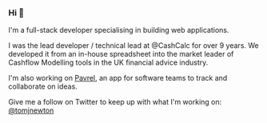 ### Hi 👋

I'm a full-stack developer specialising in building web applications.

I was the lead developer / technical lead at @CashCalc for over 9 years. We developed it from an in-house spreadsheet into the market leader of Cashflow Modelling tools in the UK financial advice industry.

I'm also working on [Pavrel](https://www.pavrel.com), an app for software teams to track and collaborate on ideas.

Give me a follow on Twitter to keep up with what I'm working on: [@tomjnewton](https://twitter.com/tomjnewton)

<!--
**thetomnewton/thetomnewton** is a ✨ _special_ ✨ repository because its `README.md` (this file) appears on your GitHub profile.

Here are some ideas to get you started:

- 🔭 I’m currently working on ...
- 🌱 I’m currently learning ...
- 👯 I’m looking to collaborate on ...
- 🤔 I’m looking for help with ...
- 💬 Ask me about ...
- 📫 How to reach me: ...
- 😄 Pronouns: ...
- ⚡ Fun fact: ...
-->

